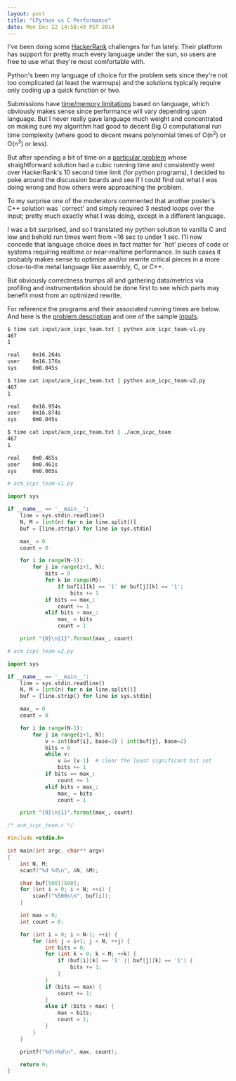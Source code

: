 ```yaml
---
layout: post
title: "CPython vs C Performance"
date: Mon Dec 22 14:58:49 PST 2014
---
```


I've been doing some [HackerRank](https://www.hackerrank.com/) challenges for
fun lately. Their platform has support for pretty much every language under
the sun, so users are free to use what they're most comfortable with.

Python's been my language of choice for the problem sets since they're not too
complicated (at least the warmups) and the solutions typically require only
coding up a quick function or two.

Submissions have [time/memory limitations](https://www.hackerrank.com/environment)
based on language, which obviously makes sense since performance will vary
depending upon language. But I never really gave language much weight and
concentrated on making sure my algorithm had good to decent Big O computational
run time complexity (where good to decent means polynomial times of O(n<sup>2</sup>)
or O(n<sup>3</sup>) or less).

But after spending a bit of time on a [particular problem](https://www.hackerrank.com/challenges/acm-icpc-team)
whose straightforward solution had a cubic running time and consistently went over
HackerRank's 10 second time limit (for python programs), I decided to poke around the
discussion boards and see if I could find out what I was doing wrong and how others
were approaching the problem.

To my surprise one of the moderators commented that another poster's C++ solution
was `correct' and simply required 3 nested loops over the input; pretty much exactly
what I was doing, except in a different language.

I was a bit surprised, and so I translated my python solution to vanilla C and
low and behold run times went from ~16 sec to under 1 sec. I'll now concede that
language choice does in fact matter for `hot' pieces of code or systems requiring
realtime or near-realtime performance. In such cases it probably makes sense to
optimize and/or rewrite critical pieces in a more close-to-the metal language like
assembly, C, or C++.

But obviously correctness trumps all and gathering data/metrics via profiling and
instrumentation should be done first to see which parts may benefit most from an
optimized rewrite.

For reference the programs and their associated running times are below. And here
is the [problem description](/files/acm-icpc-team-English.pdf) and one of the
sample [inputs](/files/acm_icpc_team.txt).

```bash
$ time cat input/acm_icpc_team.txt | python acm_icpc_team-v1.py
467
1

real    0m16.264s
user    0m16.176s
sys     0m0.045s

$ time cat input/acm_icpc_team.txt | python acm_icpc_team-v2.py
467
1

real    0m16.954s
user    0m16.874s
sys     0m0.045s

$ time cat input/acm_icpc_team.txt | ./acm_icpc_team
467
1

real    0m0.465s
user    0m0.461s
sys     0m0.005s
```

```python
# acm_icpc_team-v1.py

import sys

if __name__ == '__main__':
    line = sys.stdin.readline()
    N, M = [int(n) for n in line.split()]
    buf = [line.strip() for line in sys.stdin]

    max_ = 0
    count = 0

    for i in range(N-1):
        for j in range(i+1, N):
            bits = 0
            for k in range(M):
                if buf[i][k] == '1' or buf[j][k] == '1':
                    bits += 1
            if bits == max_:
                count += 1
            elif bits > max_:
                max_ = bits
                count = 1

    print "{0}\n{1}".format(max_, count)
```

```python
# acm_icpc_team-v2.py

import sys

if __name__ == '__main__':
    line = sys.stdin.readline()
    N, M = [int(n) for n in line.split()]
    buf = [line.strip() for line in sys.stdin]

    max_ = 0
    count = 0

    for i in range(N-1):
        for j in range(i+1, N):
            v = int(buf[i], base=2) | int(buf[j], base=2)
            bits = 0
            while v:
                v &= (v-1)  # clear the least significant bit set
                bits += 1
            if bits == max_:
                count += 1
            elif bits > max_:
                max_ = bits
                count = 1

    print "{0}\n{1}".format(max_, count)
```

```cpp
/* acm_icpc_team.c */

#include <stdio.h>

int main(int argc, char** argv)
{
    int N, M;
    scanf("%d %d\n", &N, &M);

    char buf[500][500];
    for (int i = 0; i < N; ++i) {
        scanf("%500s\n", buf[i]);
    }

    int max = 0;
    int count = 0;

    for (int i = 0; i < N-1; ++i) {
        for (int j = i+1; j < N; ++j) {
            int bits = 0;
            for (int k = 0; k < M; ++k) {
                if (buf[i][k] == '1' || buf[j][k] == '1') {
                    bits += 1;
                }
            }
            if (bits == max) {
                count += 1;
            }
            else if (bits > max) {
                max = bits;
                count = 1;
            }
        }
    }

    printf("%d\n%d\n", max, count);

    return 0;
}
```
